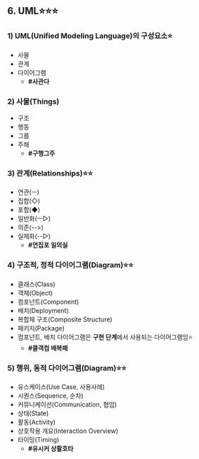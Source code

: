 ## 6. UML⭐⭐⭐

### 1) UML(Unified Modeling Language)의 구성요소⭐

- 사물
- 관계
- 다이어그램
  - **#사관다**

### 2) 사물(Things)

- 구조
- 행동
- 그룹
- 주해
  - **#구행그주**

### 3) 관계(Relationships)⭐⭐

- 연관(ㅡ)
- 집합(◇)
- 포함(◆)
- 일반화(ㅡ▷)
- 의존(-->)
- 실체화(--▷)
  - **#연집포 일의실**

### 4) 구조적, 정적 다이어그램(Diagram)⭐⭐

- 클래스(Class)
- 객체(Object)
- 컴포넌트(Component)
- 배치(Deployment)
- 복합체 구조(Composite Structure)
- 패키지(Package)
- 컴포넌트, 배치 다이어그램은 **구현 단계**에서 사용되는 다이어그램임⭐
  - **#클객컴 배복패**

### 5) 행위, 동적 다이어그램(Diagram)⭐⭐

- 유스케이스(Use Case, 사용사례)
- 시퀀스(Sequence, 순차)
- 커뮤니케이션(Communication, 협업)
- 상태(State)
- 활동(Activity)
- 상호작용 개요(Interaction Overview)
- 타이밍(Timing)
  - **#유시커 상활호타**
